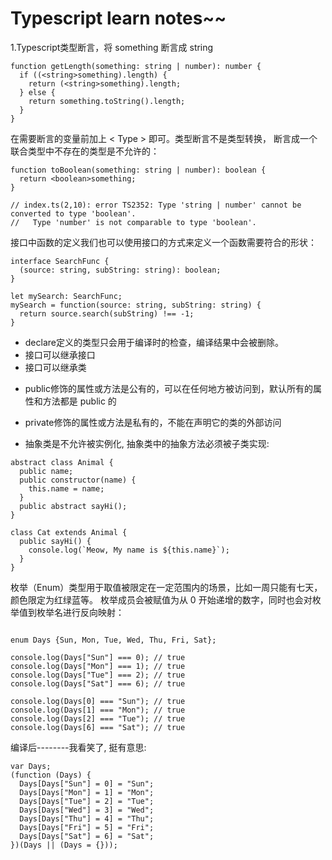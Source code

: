 # Typescript learn notes~~

1.Typescript类型断言，将 something 断言成 string
```
function getLength(something: string | number): number {
  if ((<string>something).length) {
    return (<string>something).length;
  } else {
    return something.toString().length;
  }
}
```
在需要断言的变量前加上 < Type > 即可。类型断言不是类型转换，
断言成一个联合类型中不存在的类型是不允许的：
```
function toBoolean(something: string | number): boolean {
  return <boolean>something;
}

// index.ts(2,10): error TS2352: Type 'string | number' cannot be converted to type 'boolean'.
//   Type 'number' is not comparable to type 'boolean'.
```
接口中函数的定义我们也可以使用接口的方式来定义一个函数需要符合的形状：
```
interface SearchFunc {
  (source: string, subString: string): boolean;
}

let mySearch: SearchFunc;
mySearch = function(source: string, subString: string) {
  return source.search(subString) !== -1;
}
```
- declare定义的类型只会用于编译时的检查，编译结果中会被删除。
- 接口可以继承接口
- 接口可以继承类
+ public修饰的属性或方法是公有的，可以在任何地方被访问到，默认所有的属性和方法都是 public 的
+ private修饰的属性或方法是私有的，不能在声明它的类的外部访问

+ 抽象类是不允许被实例化, 抽象类中的抽象方法必须被子类实现:
```
abstract class Animal {
  public name;
  public constructor(name) {
    this.name = name;
  }
  public abstract sayHi();
}

class Cat extends Animal {
  public sayHi() {
    console.log(`Meow, My name is ${this.name}`);
  }
}
```
枚举（Enum）类型用于取值被限定在一定范围内的场景，比如一周只能有七天，颜色限定为红绿蓝等。
枚举成员会被赋值为从 0 开始递增的数字，同时也会对枚举值到枚举名进行反向映射：
```

enum Days {Sun, Mon, Tue, Wed, Thu, Fri, Sat};

console.log(Days["Sun"] === 0); // true
console.log(Days["Mon"] === 1); // true
console.log(Days["Tue"] === 2); // true
console.log(Days["Sat"] === 6); // true

console.log(Days[0] === "Sun"); // true
console.log(Days[1] === "Mon"); // true
console.log(Days[2] === "Tue"); // true
console.log(Days[6] === "Sat"); // true
```
编译后--------我看笑了, 挺有意思:
```
var Days;
(function (Days) {
  Days[Days["Sun"] = 0] = "Sun";
  Days[Days["Mon"] = 1] = "Mon";
  Days[Days["Tue"] = 2] = "Tue";
  Days[Days["Wed"] = 3] = "Wed";
  Days[Days["Thu"] = 4] = "Thu";
  Days[Days["Fri"] = 5] = "Fri";
  Days[Days["Sat"] = 6] = "Sat";
})(Days || (Days = {}));
```

       


